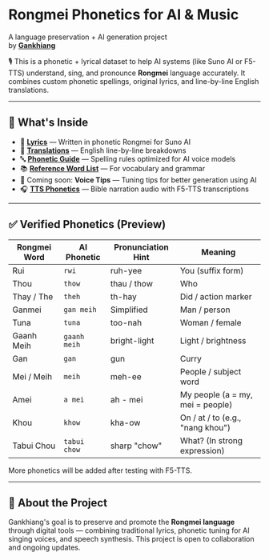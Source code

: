 # Rongmei Phonetics for AI & Music  
A language preservation + AI generation project  
by **[Gankhiang](https://www.youtube.com/@Gankhiang)**

🎙️ This is a phonetic + lyrical dataset to help AI systems (like Suno AI or F5-TTS) understand, sing, and pronounce **Rongmei** language accurately. It combines custom phonetic spellings, original lyrics, and line-by-line English translations.

---

## 📁 What's Inside

- 🎵 [**Lyrics**](lyrics/taniang-song.md) — Written in phonetic Rongmei for Suno AI  
- 📜 [**Translations**](translations/taniang-explained.md) — English line-by-line breakdowns  
- 🔤 [**Phonetic Guide**](phonetic-guide.md) — Spelling rules optimized for AI voice models  
- 📚 [**Reference Word List**](reference/word-list.md) — For vocabulary and grammar  
- 🧠 Coming soon: **Voice Tips** — Tuning tips for better generation using AI  
- 🎧 [**TTS Phonetics**](tts-phonetics/) — Bible narration audio with F5-TTS transcriptions

---

## ✅ Verified Phonetics (Preview)

| Rongmei Word | AI Phonetic | Pronunciation Hint | Meaning |
|--------------|-------------|--------------------|---------|
| Rui          | `rwi`       | ruh-yee            | You (suffix form) |
| Thou         | `thow`      | thau / thow        | Who |
| Thay / The   | `theh`      | th-hay             | Did / action marker |
| Ganmei       | `gan meih`  | Simplified         | Man / person |
| Tuna         | `tuna`      | too-nah            | Woman / female |
| Gaanh Meih   | `gaanh meih`| bright-light       | Light / brightness |
| Gan          | `gan`       | gun                | Curry |
| Mei / Meih   | `meih`      | meh-ee             | People / subject word |
| Amei         | `a mei`     | ah - mei           | My people (a = my, mei = people) |
| Khou         | `khow`      | kha-ow             | On / at / to (e.g., "nang khou") |
| Tabui Chou   | `tabui chow`| sharp "chow"       | What? (In strong expression) |

More phonetics will be added after testing with F5-TTS.

---

## 📌 About the Project

Gankhiang's goal is to preserve and promote the **Rongmei language** through digital tools — combining traditional lyrics, phonetic tuning for AI singing voices, and speech synthesis. This project is open to collaboration and ongoing updates.

